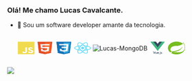 ### Olá! Me chamo Lucas Cavalcante.

- 🔭 Sou um software developer amante da tecnologia.
  
  <div style="display: inline_block"><br>
  <img align="center" alt="Lucas-Js" height="30" width="40" src="https://raw.githubusercontent.com/devicons/devicon/master/icons/javascript/javascript-plain.svg">  
  <img align="center" alt="Lucas-HTML" height="30" width="40" src="https://raw.githubusercontent.com/devicons/devicon/master/icons/html5/html5-original.svg">
  <img align="center" alt="Lucas-CSS" height="30" width="40" src="https://raw.githubusercontent.com/devicons/devicon/master/icons/css3/css3-original.svg">
  <img align="center" alt="Lucas-React" height="30" width="40" src="https://raw.githubusercontent.com/devicons/devicon/master/icons/react/react-original.svg">  
  <img align="center" alt="Lucas-MongoDB" height="30" width="40" src="https://cdn.jsdelivr.net/gh/devicons/devicon/icons/mongodb/mongodb-original-wordmark.svg">      
  <img align="center" alt="Lucas-Vuejs" height="30" width="40" src="https://raw.githubusercontent.com/devicons/devicon/master/icons/vuejs/vuejs-original-wordmark.svg">
  <img align="center" alt="Lucas-Spring" height="30" width="40" src="https://raw.githubusercontent.com/devicons/devicon/master/icons/spring/spring-original.svg">
  
</div>
    
   ##
    
 <div>   
  <a href="https://www.linkedin.com/in/lucas-cavalcante-5a266a207/" target="_blank"><img src="https://img.shields.io/badge/-LinkedIn-%230077B5?style=for-the-badge&logo=linkedin&logoColor=white" target="_blank"></a>      
 </div>
